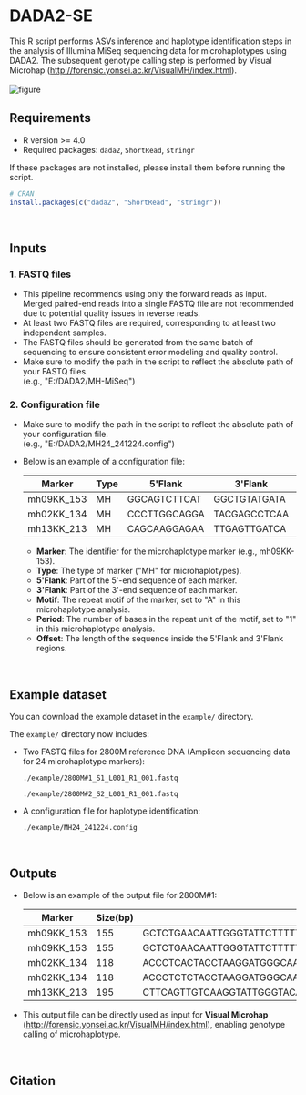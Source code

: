 # DADA2-SE
This R script performs ASVs inference and haplotype identification steps in the analysis of Illumina MiSeq sequencing data for microhaplotypes using DADA2. The subsequent genotype calling step is performed by Visual Microhap (http://forensic.yonsei.ac.kr/VisualMH/index.html).
<br> 
<br> 
![figure](https://github.com/user-attachments/assets/e8381d63-39fb-4836-82fc-f63a7eeb89e9)
<br>

## Requirements
- R version >= 4.0
- Required packages: `dada2`, `ShortRead`, `stringr`

If these packages are not installed, please install them before running the script. 

```r
# CRAN
install.packages(c("dada2", "ShortRead", "stringr"))
```
<br>

## Inputs

### 1.  FASTQ files 
- This pipeline recommends using only the forward reads as input.
  Merged paired-end reads into a single FASTQ file are not recommended due to potential quality issues in reverse reads.
- At least two FASTQ files are required, corresponding to at least two independent samples.
- The FASTQ files should be generated from the same batch of sequencing to ensure consistent error modeling and quality control.
- Make sure to modify the path in the script to reflect the absolute path of your FASTQ files.
  <br> (e.g., "E:/DADA2/MH-MiSeq") 


### 2.  Configuration file 
- Make sure to modify the path in the script to reflect the absolute path of your configuration file.
  <br> (e.g., "E:/DADA2/MH24_241224.config")
  
- Below is an example of a configuration file:

    | Marker      | Type | 5'Flank       | 3'Flank       | Motif | Period | Offset |
    |-------------|------|----------------|----------------|-------|--------|--------|
    | mh09KK_153  | MH   | GGCAGTCTTCAT   | GGCTGTATGATA   | A     | 1      | 155    |
    | mh02KK_134  | MH   | CCCTTGGCAGGA   | TACGAGCCTCAA   | A     | 1      | 118    |
    | mh13KK_213  | MH   | CAGCAAGGAGAA   | TTGAGTTGATCA   | A     | 1      | 194    |

  - **Marker**: The identifier for the microhaplotype marker (e.g., mh09KK-153).
  - **Type**: The type of marker ("MH" for microhaplotypes).
  - **5'Flank**: Part of the 5'-end sequence of each marker.
  - **3'Flank**: Part of the 3'-end sequence of each marker.
  - **Motif**: The repeat motif of the marker, set to "A" in this microhaplotype analysis.
  - **Period**: The number of bases in the repeat unit of the motif, set to "1" in this microhaplotype analysis.
  - **Offset**: The length of the sequence inside the 5'Flank and 3'Flank regions.

<br>

## Example dataset 
You can download the example dataset in the `example/` directory. 

The `example/` directory now includes:

- Two FASTQ files for 2800M reference DNA (Amplicon sequencing data for 24 microhaplotype markers):
  ```
  ./example/2800M#1_S1_L001_R1_001.fastq
  ```
  ```
  ./example/2800M#2_S2_L001_R1_001.fastq
  ```

- A configuration file for haplotype identification:
  ```
  ./example/MH24_241224.config
  ```


<br>

## Outputs



- Below is an example of the output file for 2800M#1:

    | Marker      | Size(bp) | Sequence                                                                                                                                                                                                                                      | Coverage#1 | Coverage#2 |
    |-------------|----------------|----------------------------------------------------------------------------------------------------------------------------------------------------------------------------------------------------------------------------------------------|---------------|------|
    | mh09KK_153  | 155            | GCTCTGAACAATTGGGTATTCTTTTTTCTTAGAGCCCAGATGCATTTTTTTGAAAGTCGTTCCAGGGGCCTGAGATGAAGTGGGGGTGTGAGAAGTAAGTTGGCTAGGGCAGATAGAACCTAAGTGTCTTCTCCTTAAGTCAGCTCCCCTTATGA                                     | 1677          | 0    |
    | mh09KK_153  | 155            | GCTCTGAACAATTGGGTATTCTTTTTTCTTAGAGCCCAGATGCATTTTTTTGAAAGTCGTTCCAGGGGCCTGAGATGAAGTGGGGGTGTGAGAAGTAAGTTGGCTAGGGCAGATAGCACCTAAGTGTCTTCTCCTTAAGTCAGCTCCCCTTATGA                                     | 1186          | 0    |
    | mh02KK_134  | 118            | ACCCTCACTACCTAAGGATGGGCAATGGCTCATGAGTGAGAAACATGGAGCCGTGGGAACTCAGAATGACATGCTACCTGGAGATTGTGGTAACGCCCTGTTTTTTTGTGGGCATATC                                                                                   | 1651          | 0    |
    | mh02KK_134  | 118            | ACCCTCTCTACCTAAGGATGGGCAATGGCTTATGAGTGAGAAACATGGAGCCGTGGGAACTCAGAATGACATGCTACCTGGAGATTGTGGTAACGCCCTGTTTTTTTGTGGGCATATC                                                                                   | 1429          | 0    |
    | mh13KK_213  | 195            | CTTCAGTTGTCAAGGTATTGGGTACAGGGGTCAGAAAGAAACATGACTCCATGGACCACTGCTTGGCCCAAGACCAGATGTCAAAACCACAGAGCCCTGCTGTAGAGCATTACAAATGTATTCCACCAAATGTTGGGATGCATCCTAGACCTGTGCTGACCAGCAGTCCCCAGCTGTGAGGAGAAGCCCGCCATT | 2133          | 0    |

- This output file can be directly used as input for **Visual Microhap** (http://forensic.yonsei.ac.kr/VisualMH/index.html), enabling genotype calling of microhaplotype.

<br>

## Citation
